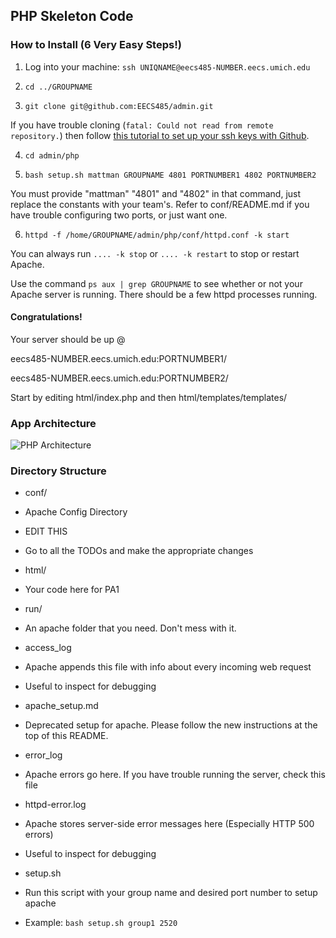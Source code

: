 ## PHP Skeleton Code

### How to Install (6 Very Easy Steps!)

1) Log into your machine: `ssh UNIQNAME@eecs485-NUMBER.eecs.umich.edu`

2) `cd ../GROUPNAME`

3) `git clone git@github.com:EECS485/admin.git`

If you have trouble cloning (`fatal: Could not read from remote repository.`) then follow [this tutorial to set up your ssh keys with Github](https://help.github.com/articles/generating-ssh-keys).

4) `cd admin/php`

5) `bash setup.sh mattman GROUPNAME 4801 PORTNUMBER1 4802 PORTNUMBER2`

You must provide "mattman" "4801" and "4802" in that command, just replace the constants with your team's. Refer to conf/README.md if you have trouble configuring two ports, or just want one.

6) `httpd -f /home/GROUPNAME/admin/php/conf/httpd.conf -k start`

You can always run `.... -k stop` or `.... -k restart` to stop or restart Apache.

Use the command `ps aux | grep GROUPNAME` to see whether or not your Apache server is running. There should be a few httpd processes running.

#### Congratulations!

Your server should be up @

eecs485-NUMBER.eecs.umich.edu:PORTNUMBER1/

eecs485-NUMBER.eecs.umich.edu:PORTNUMBER2/

Start by editing html/index.php and then html/templates/templates/

### App Architecture

![PHP Architecture](https://raw.github.com/EECS485/admin/master/php/PHP_Architecture.png)

### Directory Structure

* conf/
 * Apache Config Directory
 * EDIT THIS
 * Go to all the TODOs and make the appropriate changes

* html/
 * Your code here for PA1

* run/
 * An apache folder that you need. Don't mess with it.

* access_log
 * Apache appends this file with info about every incoming web request
 * Useful to inspect for debugging

* apache_setup.md
 * Deprecated setup for apache. Please follow the new instructions at the top of this README.

* error_log
 * Apache errors go here. If you have trouble running the server, check this file

* httpd-error.log
 * Apache stores server-side error messages here (Especially HTTP 500 errors)
 * Useful to inspect for debugging

* setup.sh
 * Run this script with your group name and desired port number to setup apache
 * Example: `bash setup.sh group1 2520`
